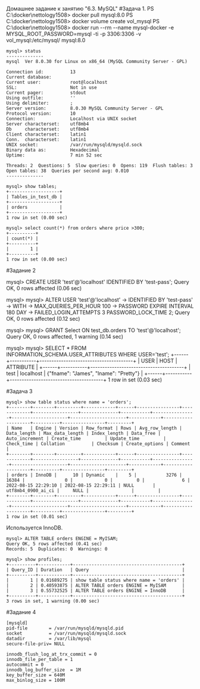 Домашнее задание к занятию "6.3. MySQL"
#Задача 1.
PS C:\docker\nettology1508> docker pull mysql:8.0
PS C:\docker\nettology1508> docker volume create vol_mysql
PS C:\docker\nettology1508> docker run --rm --name mysql-docker -e MYSQL_ROOT_PASSWORD=mysql -ti -p 3306:3306 -v vol_mysql:/etc/mysql/ mysql:8.0
```
mysql> status
--------------
mysql  Ver 8.0.30 for Linux on x86_64 (MySQL Community Server - GPL)

Connection id:          13
Current database:
Current user:           root@localhost
SSL:                    Not in use
Current pager:          stdout
Using outfile:          ''
Using delimiter:        ;
Server version:         8.0.30 MySQL Community Server - GPL
Protocol version:       10
Connection:             Localhost via UNIX socket
Server characterset:    utf8mb4
Db     characterset:    utf8mb4
Client characterset:    latin1
Conn.  characterset:    latin1
UNIX socket:            /var/run/mysqld/mysqld.sock
Binary data as:         Hexadecimal
Uptime:                 7 min 52 sec

Threads: 2  Questions: 5  Slow queries: 0  Opens: 119  Flush tables: 3  Open tables: 38  Queries per second avg: 0.010
--------------
```
```
mysql> show tables;
+-------------------+
| Tables_in_test_db |
+-------------------+
| orders            |
+-------------------+
1 row in set (0.00 sec)
```
```
mysql> select count(*) from orders where price >300;
+----------+
| count(*) |
+----------+
|        1 |
+----------+
1 row in set (0.00 sec)
```
#Задание 2

mysql> CREATE USER 'test'@'localhost' IDENTIFIED BY 'test-pass';
Query OK, 0 rows affected (0.06 sec)

mysql> 
mysql> ALTER USER 'test'@'localhost' 
    -> IDENTIFIED BY 'test-pass' 
    -> WITH
    -> MAX_QUERIES_PER_HOUR 100
    -> PASSWORD EXPIRE INTERVAL 180 DAY
    -> FAILED_LOGIN_ATTEMPTS 3 PASSWORD_LOCK_TIME 2;
Query OK, 0 rows affected (0.12 sec)

mysql> 
mysql> GRANT Select ON test_db.orders TO 'test'@'localhost';
Query OK, 0 rows affected, 1 warning (0.14 sec)

mysql> 
mysql> SELECT * FROM INFORMATION_SCHEMA.USER_ATTRIBUTES WHERE USER='test';
+------+-----------+---------------------------------------+
| USER | HOST      | ATTRIBUTE                             |
+------+-----------+---------------------------------------+
| test | localhost | {"fname": "James", "lname": "Pretty"} |
+------+-----------+---------------------------------------+
1 row in set (0.03 sec)

#Задача 3
```
mysql> show table status where name = 'orders';
+--------+--------+---------+------------+------+----------------+-------------+-----------------+--------------+-----------+----------------+---------------------+---------------------+------------+--------------------+----------+----------------+---------+
| Name   | Engine | Version | Row_format | Rows | Avg_row_length | Data_length | Max_data_length | Index_length | Data_free | Auto_increment | Create_time         | Update_time         | Check_time | Collation          | Checksum | Create_options | Comment |
+--------+--------+---------+------------+------+----------------+-------------+-----------------+--------------+-----------+----------------+---------------------+---------------------+------------+--------------------+----------+----------------+---------+
| orders | InnoDB |      10 | Dynamic    |    5 |           3276 |       16384 |               0 |            0 |         0 |              6 | 2022-08-15 22:29:10 | 2022-08-15 22:29:11 | NULL       | utf8mb4_0900_ai_ci |     NULL |                |         |
+--------+--------+---------+------------+------+----------------+-------------+-----------------+--------------+-----------+----------------+---------------------+---------------------+------------+--------------------+----------+----------------+---------+
1 row in set (0.01 sec)
```
Используется InnoDB.
```
mysql> ALTER TABLE orders ENGINE = MyISAM;
Query OK, 5 rows affected (0.41 sec)
Records: 5  Duplicates: 0  Warnings: 0
```
```
mysql> show profiles;
+----------+------------+-----------------------------------------+
| Query_ID | Duration   | Query                                   |
+----------+------------+-----------------------------------------+
|        1 | 0.01689275 | show table status where name = 'orders' |
|        2 | 0.40593875 | ALTER TABLE orders ENGINE = MyISAM      |
|        3 | 0.55732525 | ALTER TABLE orders ENGINE = InnoDB      |
+----------+------------+-----------------------------------------+
3 rows in set, 1 warning (0.00 sec)
```
#Задание 4
```
[mysqld]
pid-file        = /var/run/mysqld/mysqld.pid
socket          = /var/run/mysqld/mysqld.sock
datadir         = /var/lib/mysql
secure-file-priv= NULL

innodb_flush_log_at_trx_commit = 0 
innodb_file_per_table = 1
autocommit = 0
innodb_log_buffer_size	= 1M
key_buffer_size = 640М
max_binlog_size	= 100M
```
